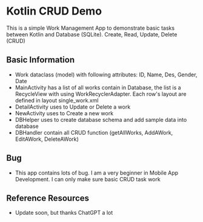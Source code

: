 # Kotlin CRUD Demo

This is a simple Work Management App to demonstrate basic tasks between Kotlin and Database (SQLite). Create, Read, Update, Delete (CRUD)

## Basic Information

* Work dataclass (model) with following attributes: ID, Name, Des, Gender, Date
* MainActivity has a list of all works contain in Database, the list is a RecycleView with using WorkRecyclerAdapter. Each row's layout are defined in layout single_work.xml
* DetailActivity uses to Update or Delete a work
* NewActivity uses to Create a new work
* DBHelper uses to create database schema and add sample data into database
* DBHandler contain all CRUD function (getAllWorks, AddAWork, EditAWork, DeleteAWork)


## Bug
* This app contains lots of bug. I am a very beginner in Mobile App Development. I can only make sure basic CRUD task work

## Reference Resources

* Update soon, but thanks ChatGPT a lot